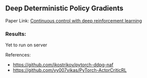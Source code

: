## Deep Deterministic Policy Gradients

Paper Link:  [Continuous control with deep reinforcement learning](https://arxiv.org/abs/1509.02971) 

### Results:

Yet to run on server

References:
* <https://github.com/ikostrikov/pytorch-ddpg-naf>
* <https://github.com/vy007vikas/PyTorch-ActorCriticRL>
